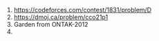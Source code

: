 1. https://codeforces.com/contest/1831/problem/D
2. https://dmoj.ca/problem/cco21p1
3. Garden from ONTAK-2012
4. 
